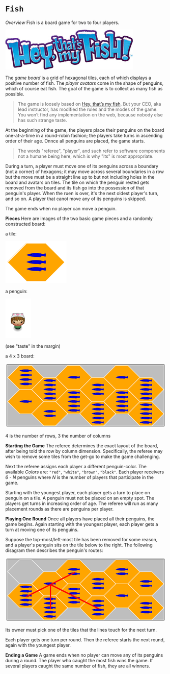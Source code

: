 # `Fish`

_Overview_ Fish is a board game for two to four players.

![name logo](name-logo.png)

The _game board_ is a grid of hexagonal tiles, each of which displays a positive number of fish. The _player avatars_ come in the shape of penguins, which of course eat fish. The goal of the game is to collect as many fish as possible. 

>  The game is loosely based on [Hey, that’s my fish](https://boardgamegeek.com/boardgame/8203/hey-s-my-fish). But your CEO, aka lead instructor, has modified the rules and the modes of the game. You won’t find any implementation on the web, because nobody else has such strange taste.

At the beginning of the game, the players place their penguins on the board  one-at-a-time in a round-robin fashion; the players take turns in ascending order of their age. Onnce all penguins are placed, the game starts. 

> The words "referee", "player", and such refer to software components not a humane being here, which is why "its" is most appropriate.

During a turn, a player must move one of its penguins across a boundary (not a corner) of hexagons; it may move across several boundaries in a row but the move must be a straight line up to but not including holes in the board and avatars on tiles. The tile on which the penguin rested gets removed from the board and its fish go into the possession of that penguin's player. When the ruen is over, it's the next oldest player's turn, and so on. A player that canot move any of its penguins is skipped. 

The game ends when no player can move a penguin.

**Pieces** Here are images of the two basic game pieces and a randomly constructed board:

a tile: 

![a tile](one-tile.png)

a penguin: 

![a penguin](penguin.png)

(see "taste" in the margin)

a 4 x 3 board:

![a board](board.png)

4 is the number of rows, 3 the number of columns

**Starting the Game** The referee determines the exact layout of the board, after being told the row by column dimension. Specifically, the referee may wish to remove some tiles from the get-go to make the game challenging. 

Next the referee assigns each player a different penguin-color. The available _Colors_ are: `"red"`, `"white"`, `"brown"`, `"black"`. Each player receivers _6 - N_ penguins where _N_ is the number of players that participate in the game.

Starting with the youngest player, each player gets a turn to place on penguin on a tile. A penguin must not be placed on an empty spot. The players get turns in increasing order of age. The referee will run as many placement rounds as there are penguins per player.

**Playing One Round** Once all players have placed all their penguins, the game begins. Again starting with the youngest player, each player gets a turn at moving one of its penguins.

Suppose the top-most/left-most tile has been removed for some reason, and a player's penguin sits on the tile below to the right. The following disagram then describes the penguin's routes:

![board paths](board-paths.png)

Its owner must pick one of the tiles that the lines touch for the next turn.

Each player gets one turn per round. Then the referee starts the next round, again with the youngest player.

**Ending a Game** A game ends when no player can move any of its penguins during a round. The player who caught the most fish wins the game. If several players caught the same number of fish, they are all winners.